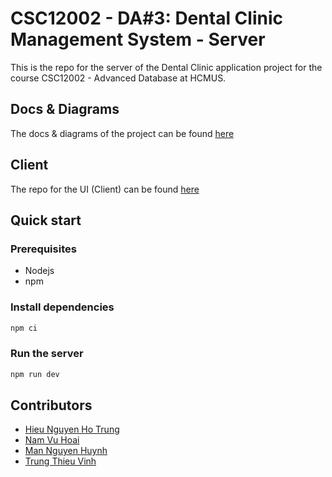 # CSC12002 - DA#3: Dental Clinic Management System - Server

This is the repo for the server of the Dental Clinic application project for the course CSC12002 - Advanced Database at HCMUS.

## Docs & Diagrams

The docs & diagrams of the project can be found [here](https://github.com/nhthieu/dental-clinic-docs)

## Client

The repo for the UI (Client) can be found [here](https://github.com/nhthieu/dental-clinic-client)

## Quick start

### Prerequisites

- Nodejs
- npm

### Install dependencies

```bash
npm ci
```

### Run the server

```bash
npm run dev
```

## Contributors

- [Hieu Nguyen Ho Trung](https://github.com/nhthieu)
- [Nam Vu Hoai](https://github.com/namhoai1109)
- [Man Nguyen Huynh](https://github.com/nhman2002)
- [Trung Thieu Vinh](https://github.com/tvtrungg)
